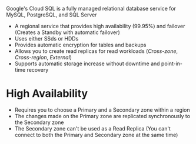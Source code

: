 Google's Cloud SQL is a fully managed relational database service for MySQL, PostgreSQL, and SQL Server

* A regional service that provides high availability (99.95%) and failover (Creates a Standby with automatic failover)
* Uses either SSds or HDDs
* Provides automatic encryption for tables and backups
* Allows you to create read replicas for read workloads (*Cross-zone*, *Cross-region*, *External*)
* Supports automatic storage increase without downtime and point-in-time recovery

# High Availability

* Requires you to choose a Primary and a Secondary zone within a region
* The changes made on the Primary zone are replicated synchronously to the Secondary zone
* The Secondary zone can't be used as a Read Replica (You can't connect to both the Primary and Secondary zone at the same time)
